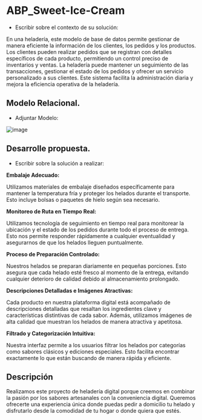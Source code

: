 # ABP_Sweet-Ice-Cream
- Escribir sobre el contexto de su solución:
  
En una heladería, este modelo de base de datos permite gestionar de manera eficiente la información de los clientes, los pedidos y los productos. Los clientes pueden realizar pedidos que se registran con detalles específicos de cada producto, permitiendo un control preciso de inventarios y ventas. La heladería puede mantener un seguimiento de las transacciones, gestionar el estado de los pedidos y ofrecer un servicio personalizado a sus clientes. Este sistema facilita la administración diaria y mejora la eficiencia operativa de la heladería.

## Modelo Relacional.
- Adjuntar Modelo:

![image](https://github.com/NatalinMartinez/ABP_Sweet-Ice-Cream/assets/173188151/23518a05-3124-4340-a1d6-8908a34eb707)

## Desarrolle propuesta.
- Escribir sobre la solución a realizar:

**Embalaje Adecuado:**  

Utilizamos materiales de embalaje diseñados específicamente para mantener la temperatura fría y proteger los helados durante el transporte. Esto incluye bolsas o paquetes de hielo según sea necesario.

**Monitoreo de Ruta en Tiempo Real:**  

Utilizamos tecnología de seguimiento en tiempo real para monitorear la ubicación y el estado de los pedidos durante todo el proceso de entrega. Esto nos permite responder rápidamente a cualquier eventualidad y asegurarnos de que los helados lleguen puntualmente.

**Proceso de Preparación Controlado:**  

Nuestros helados se preparan diariamente en pequeñas porciones. Esto asegura que cada helado esté fresco al momento de la entrega, evitando cualquier deterioro de calidad debido al almacenamiento prolongado.

**Descripciones Detalladas e Imágenes Atractivas:**   

Cada producto en nuestra plataforma digital está acompañado de descripciones detalladas que resaltan los ingredientes clave y características distintivas de cada sabor. Además, utilizamos imágenes de alta calidad que muestran los helados de manera atractiva y apetitosa.

**Filtrado y Categorización Intuitiva:**   

Nuestra interfaz permite a los usuarios filtrar los helados por categorías como sabores clásicos y ediciones especiales. Esto facilita encontrar exactamente lo que están buscando de manera rápida y eficiente.
## Descripción
Realizamos este proyecto de heladería digital porque creemos en combinar la pasión por los sabores artesanales con la conveniencia digital. Queremos ofrecerte una experiencia única donde puedas pedir a domicilio tu helado y disfrutarlo desde la comodidad de tu hogar o donde quiera que estés. 

